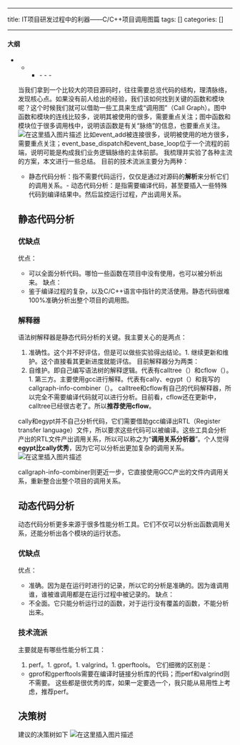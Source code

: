 
--- 
title:  IT项目研发过程中的利器——C/C++项目调用图篇 
tags: []
categories: [] 

---


#### 大纲
- - <ul><li>- - - 


当我们拿到一个比较大的项目源码时，往往需要总览代码的结构，理清脉络，发现核心点。如果没有前人给出的经验，我们该如何找到关键的函数和模块呢？这个时候我们就可以借助一些工具来生成“调用图”（Call Graph）。图中函数和模块的连线比较多，说明其被使用的很多，需要重点关注；图中函数和模块位于很多调用栈中，说明该函数是有关“脉络”的信息，也要重点关注。 <img src="https://img-blog.csdnimg.cn/direct/4cbb833eb2394d4c85c8c7ebb27f9e74.png#pic_center" alt="在这里插入图片描述"> 比如event_add被连接很多，说明被使用的地方很多，需要重点关注；event_base_dispatch和event_base_loop位于一个流程的前端，说明可能是构成我们业务逻辑脉络的主体前部。 我梳理并实验了各种主流的方案，本文进行一些总结。 目前的技术流派主要分为两种：
- 静态代码分析：指不需要代码运行，仅仅是通过对源码的**解析**来分析它们的调用关系。- 动态代码分析：是指需要编译代码，甚至要插入一些特殊代码到编译结果中。然后监控运行过程，产出调用关系。
## 静态代码分析

### 优缺点

优点：
- 可以全面分析代码。哪怕一些函数在项目中没有使用，也可以被分析出来。
缺点：
- 鉴于编译过程的复杂，以及C/C++语言中指针的灵活使用。静态代码很难100%准确分析出整个项目的调用图。
### 解释器

语法树解释器是静态代码分析的关键。我主要关心的是两点：
1. 准确性。这个并不好评估，但是可以做些实验得出结论。1. 继续更新和维护。这个直接看其更新进度就能评估。
目前解释器分为两类：
1. 自维护。即自己编写语法树的解释逻辑。代表有calltree（）和cflow（）。1. 第三方。主要使用gcc进行解释。代表有cally、egypt（）和我写的callgraph-info-combiner（）。
calltree和cflow有自己的代码解释器，所以完全不需要编译代码就可以进行分析。目前看，cflow还在更新中，calltree已经很古老了。所以**推荐使用cflow**。

cally和egypt并不自己分析代码，它们需要借助gcc编译出RTL（Register transfer language）文件，所以要求这些代码可以被编译。这些工具会分析产出的RTL文件产出调用关系，所以可以称之为“**调用关系分析器**”。个人觉得**egypt比cally优秀**，因为它可以分析出更加复杂的调用关系。 <img src="https://img-blog.csdnimg.cn/direct/ba9c8fb4117e4d4a931b87d6a0630d82.png#pic_center" alt="在这里插入图片描述">

callgraph-info-combiner则更近一步，它直接使用GCC产出的文件内调用关系，重新整合出整个项目的调用关系。

## 动态代码分析

动态代码分析更多来源于很多性能分析工具。它们不仅可以分析出函数调用关系，还能分析出各个模块的运行状态。

### 优缺点

优点：
- 准确。因为是在运行时进行的记录，所以它的分析是准确的。因为谁调用谁，谁被谁调用都是在运行过程中被记录的。
缺点：
- 不全面。它只能分析运行过的函数，对于运行没有覆盖的函数，不能分析出来。
### 技术流派

主要就是有哪些性能分析工具：
1. perf。1. gprof。1. valgrind。1. gperftools。
它们细微的区别是：
- gprof和gperftools需要在编译时链接分析库的代码；而perf和valgrind则不需要。
这些都是很优秀的库，如果一定要选一个，我只能从易用性上考虑，推荐perf。

## 决策树

建议的决策树如下 <img src="https://img-blog.csdnimg.cn/direct/acd24fe4f06043ecb0aa083280f4fd4f.png" alt="在这里插入图片描述">
